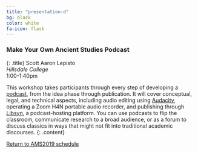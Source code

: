 ```yaml
---
title: "presentation-d"
bg: black
color: white
fa-icon: flask
---
```


### Make Your Own Ancient Studies Podcast
{: .title}
Scott Aaron Lepisto  
*Hillsdale College*  
1:00-1:40pm

This workshop takes participants through every step of developing a [podcast](http://itinerapodcast.libsyn.com/), from the idea phase through publication. It will cover conceptual, legal, and technical aspects, including audio editing using [Audacity](https://github.com/audacity/audacity), operating a Zoom H4N portable audio recorder, and publishing through [Libsyn](https://www.libsyn.com/), a podcast-hosting platform. You can use podcasts to flip the classroom, communicate research to a broad audience, or as a forum to discuss classics in ways that might not fit into traditional academic discourses.
{: .content}

<a href="#schedule_">Return to AMS2019 schedule</a>
